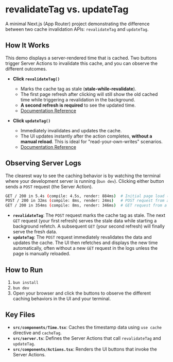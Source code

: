# revalidateTag vs. updateTag

A minimal Next.js (App Router) project demonstrating the difference between two cache invalidation APIs: `revalidateTag` and `updateTag`.

## How It Works

This demo displays a server-rendered time that is cached. Two buttons trigger Server Actions to invalidate this cache, and you can observe the different outcomes.

- **Click `revalidateTag()`**

  - Marks the cache tag as stale (**stale-while-revalidate**).
  - The first page refresh after clicking will still show the old cached time while triggering a revalidation in the background.
  - **A second refresh is required** to see the updated time.
  - [Documentation Reference](https://nextjs.org/docs/app/api-reference/functions/revalidateTag)

- **Click `updateTag()`**
  - Immediately invalidates and updates the cache.
  - The UI updates instantly after the action completes, **without a manual reload**. This is ideal for "read-your-own-writes" scenarios.
  - [Documentation Reference](https://nextjs.org/docs/app/api-reference/functions/updateTag)

## Observing Server Logs

The clearest way to see the caching behavior is by watching the terminal where your development server is running (`bun dev`). Clicking either button sends a `POST` request (the Server Action).

```bash
GET / 200 in 5.4s (compile: 4.5s, render: 884ms)  # Initial page load (caches the time)
POST / 200 in 32ms (compile: 8ms, render: 24ms)   # POST request from a button click
GET / 200 in 354ms (compile: 8ms, render: 346ms)  # GET request from a manual page refresh
```

- **`revalidateTag`**: The `POST` request marks the cache tag as stale. The next `GET` request (your first refresh) serves the stale data while starting a background refetch. A subsequent `GET` (your second refresh) will finally serve the fresh data.
- **`updateTag`**: The `POST` request immediately revalidates the data and updates the cache. The UI then refetches and displays the new time automatically, often without a new `GET` request in the logs unless the page is manually reloaded.

## How to Run

1.  `bun install`
2.  `bun dev`
3.  Open your browser and click the buttons to observe the different caching behaviors in the UI and your terminal.

## Key Files

- **`src/components/Time.tsx`**: Caches the timestamp data using `use cache` directive and `cacheTag`.
- **`src/server.ts`**: Defines the Server Actions that call `revalidateTag` and `updateTag`.
- **`src/components/Actions.tsx`**: Renders the UI buttons that invoke the Server Actions.
